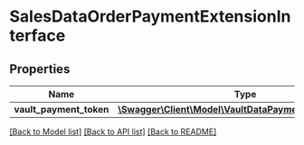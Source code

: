 # SalesDataOrderPaymentExtensionInterface

## Properties
Name | Type | Description | Notes
------------ | ------------- | ------------- | -------------
**vault_payment_token** | [**\Swagger\Client\Model\VaultDataPaymentTokenInterface**](VaultDataPaymentTokenInterface.md) |  | [optional] 

[[Back to Model list]](../README.md#documentation-for-models) [[Back to API list]](../README.md#documentation-for-api-endpoints) [[Back to README]](../README.md)


